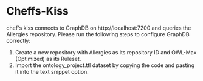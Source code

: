 # Cheffs-Kiss
chef's kiss connects to GraphDB on http://localhost:7200 and queries the Allergies repository. Please run the following steps to configure GraphDB correctly:

1) Create a new repository with Allergies as its repository ID and OWL-Max (Optimized) as its Ruleset.
2) Import the ontology_project.ttl dataset by copying the code and pasting it into the text snippet option.


